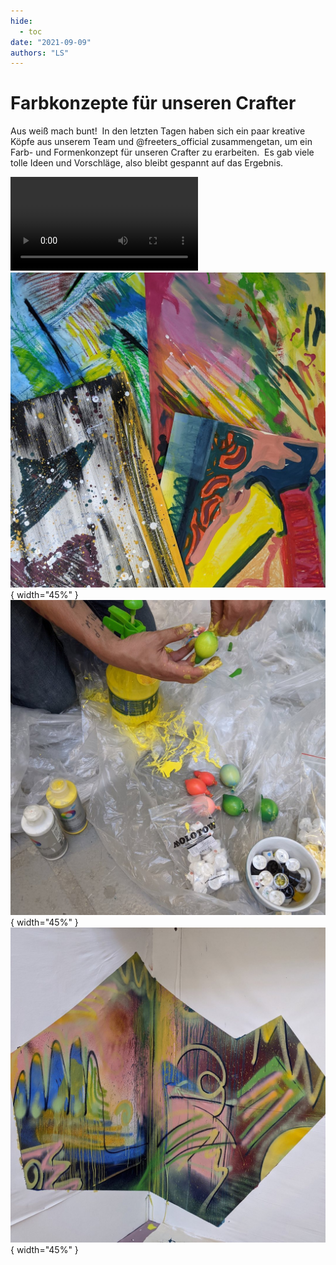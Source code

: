 ```yaml
---
hide:
  - toc
date: "2021-09-09"  
authors: "LS"
---
```


# Farbkonzepte für unseren Crafter

Aus weiß mach bunt!⁠
⁠
In den letzten Tagen haben sich ein paar kreative Köpfe aus unserem Team und @freeters_official zusammengetan, um ein Farb- und Formenkonzept für unseren Crafter zu erarbeiten. ⁠
Es gab viele tolle Ideen und Vorschläge, also bleibt gespannt auf das Ergebnis.⁠

![type:video](https://git.noc.ruhr-uni-bochum.de/makerspace/website/-/raw/main/docs/medien/2021-09-09a.mp4)
![ Verschiedene, bunte Farbkonzepte.](../medien/2021-09-09b.jpg){ width="45%" } 
![ Eine Person befüllt Ballons mit Farbe.](../medien/2021-09-09c.jpg){ width="45%" } 
![ Ein Farbkonzept für die Innengestaltung des Crafters.](../medien/2021-09-09d.jpg){ width="45%" } 